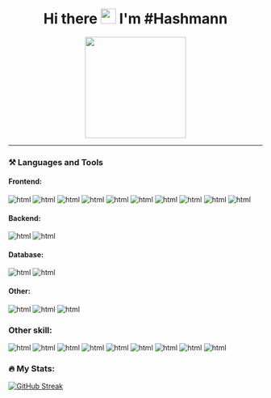 <h1 align="center">Hi there <img src="https://media.giphy.com/media/hvRJCLFzcasrR4ia7z/giphy.gif" width="30px"/> I'm #Hashmann</h1>
<div id="header" align="center">
  <!--<img src="https://media.giphy.com/media/lBm4rgtyIPJmywXzLW/giphy.gif" width="400"/>-->
  <!--<img src="https://media.giphy.com/media/M9gbBd9nbDrOTu1Mqx/giphy.gif" width="400"/>-->
  <!--<img src="https://github.com/Hashmann/Hashmann/blob/main/52O8.gif" width="400"/>-->
  <img src="https://media.giphy.com/media/4hCJsNJ7zRcic/giphy.gif" width="200"/>
  
 <!--<img src="" width="400"/>-->
</div>

<div id="header" align="center">
<img src="https://komarev.com/ghpvc/?username=hashmann&label=PROFILE+VIEWS" alt=""/>
</div>

---

### ⚒️ Languages and Tools
#### Frontend:

![html](https://img.shields.io/badge/-HTML-090909?style=for-the-badge&logo=html5)
![html](https://img.shields.io/badge/-CSS-090909?style=for-the-badge&logo=css3&logoColor=1572B6)
![html](https://img.shields.io/badge/-sass-090909?style=for-the-badge&logo=sass&logoColor=CC6699)
![html](https://img.shields.io/badge/-JavaScript-090909?style=for-the-badge&logo=javaScript&logoColor=F7DF1E)
![html](https://img.shields.io/badge/-Bootstrap-090909?style=for-the-badge&logo=Bootstrap&logoColor=7952B3)
![html](https://img.shields.io/badge/-TailwindCSS-090909?style=for-the-badge&logo=TailwindCSS&logoColor=06B6D4)
![html](https://img.shields.io/badge/-vuejs-090909?style=for-the-badge&logo=vue.js&logoColor=4FC08D)
![html](https://img.shields.io/badge/-Vuetify-090909?style=for-the-badge&logo=Vuetify&logoColor=1867C0)
![html](https://img.shields.io/badge/-Quasar-090909?style=for-the-badge&logo=Quasar&logoColor=1976D2)
![html](https://img.shields.io/badge/-GreenSock-090909?style=for-the-badge&logo=GreenSock&logoColor=88CE02)

#### Backend:

![html](https://img.shields.io/badge/-Nodejs/Express-090909?style=for-the-badge&logo=node.js&logoColor=339933)
![html](https://img.shields.io/badge/-Laravel-090909?style=for-the-badge&logo=Laravel&logoColor=FF2D20)

#### Database:

![html](https://img.shields.io/badge/-MySQL/Eloquent-090909?style=for-the-badge&logo=MySQL&logoColor=4479A1)
![html](https://img.shields.io/badge/-Mongo-090909?style=for-the-badge&logo=MongoDB&logoColor=47A248)

#### Other:

![html](https://img.shields.io/badge/-C%23-090909?style=for-the-badge&logo=csharp&logoColor=239120)
![html](https://img.shields.io/badge/-Unity-090909?style=for-the-badge&logo=Unity&logoColor=fff)
![html](https://img.shields.io/badge/-Delphi-090909?style=for-the-badge&logo=Delphi&logoColor=EE1F35)

### Other skill:

![html](https://img.shields.io/badge/-Studio%20One-090909?style=for-the-badge&logo=NONE&logoColor=EE1F35)
![html](https://img.shields.io/badge/-Ableton%20Live-090909?style=for-the-badge&logo=abletonlive&logoColor=fff)
![html](https://img.shields.io/badge/-Reaper-090909?style=for-the-badge&logo=NONE&logoColor=fff)
![html](https://img.shields.io/badge/-After%20Effects-090909?style=for-the-badge&logo=AdobeAfterEffects&logoColor=9999FF)
![html](https://img.shields.io/badge/-Audition-090909?style=for-the-badge&logo=AdobeAudition&logoColor=9999FF)
![html](https://img.shields.io/badge/-Photoshop-090909?style=for-the-badge&logo=AdobePhotoshop&logoColor=31A8FF)
![html](https://img.shields.io/badge/-Autocad-090909?style=for-the-badge&logo=Autodesk&logoColor=0696D7)
![html](https://img.shields.io/badge/-Blender-090909?style=for-the-badge&logo=Blender&logoColor=F5792A)
![html](https://img.shields.io/badge/-Figma-090909?style=for-the-badge&logo=figma&logoColor=F24E1E)

[//]: # (### :fire: My Stats :)
### 🔥 My Stats:
[![GitHub Streak](http://github-readme-streak-stats.herokuapp.com?user=Hashmann&theme=dark)](https://git.io/streak-stats)








<!--
**Hashmann/Hashmann** is a ✨ _special_ ✨ repository because its `README.md` (this file) appears on your GitHub profile.
<img src="" alt="" width="86"/>
Here are some ideas to get you started:

- 🔭 I’m currently working on ...
- 🌱 I’m currently learning ...
- 👯 I’m looking to collaborate on ...
- 🤔 I’m looking for help with ...
- 💬 Ask me about ...
- 📫 How to reach me: ...
- 😄 Pronouns: ...
- ⚡ Fun fact: ...👋
-->

